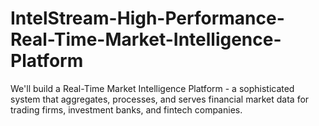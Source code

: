 # IntelStream-High-Performance-Real-Time-Market-Intelligence-Platform
 We'll build a Real-Time Market Intelligence Platform - a sophisticated system that aggregates, processes, and serves financial market data for trading firms, investment banks, and fintech companies.
